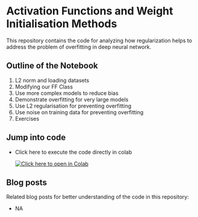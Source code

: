 # Activation Functions and Weight Initialisation Methods

This repository contains the code for analyzing how regularization helps to address the problem of overfitting in deep neural network.

## Outline of the Notebook
1. L2 norm and loading datasets
2. Modifying our FF Class
3. Use more complex models to reduce bias
4. Demonstrate overfitting for very large models
5. Use L2 regularisation for preventing overfitting
6. Use noise on training data for preventing overfitting
7. Exercises


## Jump into code

* Click here to execute the code directly in colab

  [![Click here to open in Colab](https://colab.research.google.com/assets/colab-badge.svg)](https://colab.research.google.com/github/Niranjankumar-c/Feedforward_NeuralNetworrks/blob/master/FeedForwardNetworks/FeedForwardNeuralNetwork.ipynb)

## Blog posts
Related blog posts for better understanding of the code in this repository:
* NA

